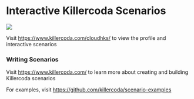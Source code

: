 # Interactive Killercoda Scenarios

[![](http://shields.killercoda.com/killercoda/cloudhks/count.svg)](https://www.killercoda.com/cloudhks "Get your profile on Katacoda.com")

Visit https://www.killercoda.com/cloudhks/ to view the profile and interactive scenarios

### Writing Scenarios
Visit https://www.killercoda.com/ to learn more about creating and building Killercoda scenarios

For examples, visit https://github.com/killercoda/scenario-examples
